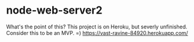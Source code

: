 # node-web-server2

What's the point of this?
This project is on Heroku, but severly unfinished. Consider this to be an MVP. =)
https://vast-ravine-84920.herokuapp.com/
